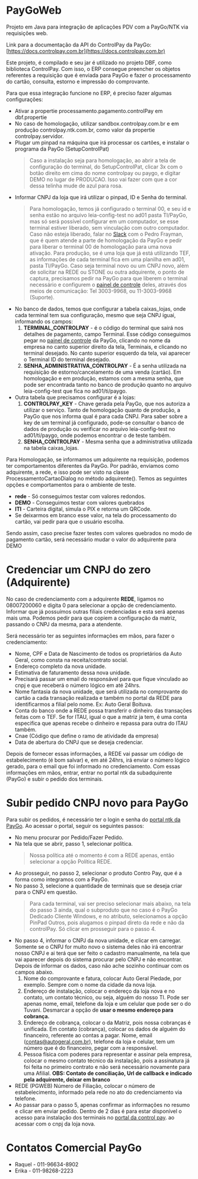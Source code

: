 # PayGoWeb
Projeto em Java para integração de aplicações PDV com a PayGo/NTK via requisições web.

Link para a documentação da API do ControlPay da PayGo: [https://docs.controlpay.com.br](https://docs.controlpay.com.br)

Este projeto, é compilado e seu jar é utilizado no projeto DBF, como biblioteca ControlPay.
Com isso, o ERP consegue preencher os objetos referentes a requisição que é enviada para PayGo
e fazer o processamento do cartão, consulta, estorno e impressão do comprovante.

Para que essa integração funcione no ERP, é preciso fazer algumas configurações:

- Ativar a propertie processamento.pagamento.controlPay em dbf.propertie
- No caso de homologação, utilizar sandbox.controlpay.com.br e em produção controlpay.ntk.com.br, como valor da propertie controlpay.servidor.
- Plugar um pinpad na máquina que irá processar os cartões, e instalar o programa da PayGo (SetupControlPat)
  > Caso a instalação seja para homologação, ao abrir a tela de configuração do terminal, do SetupControlPat, clicar 3x com o botão direito
  em cima do nome controlpay ou paygo, e digitar DEMO no lugar de PRODUCAO. Isso vai fazer com que a cor dessa telinha mude de azul para rosa.
- Informar CNPJ da loja que irá utilizar o pinpad, ID e Senha do terminal.
  > Para homologação, temos já configurado o terminal 00, e seu id e senha estão no arquivo leia-config-test no ad01 pasta TI/PayGo, mas só será possível configurar
  em um computador, se esse terminal estiver liberado, sem vinculação com outro computador. Caso não esteja liberado, falar no [Slack](https://app.slack.com/client/T01D4GDHP63/D01TGC5D0KX)
  com o Pedro Frayman, que é quem atende a parte de homologação da PayGo e pedir para liberar o terminal 00 de homologação para uma nova ativação.
  > Para produção, se é uma loja que já está utilizando TEF, as informações de cada terminal fica em uma planilha em ad01, pasta TI/PayGo. Caso seja terminal novo
  ou um CNPJ novo, além de solicitar na REDE ou STONE ou outra adquirente, o ponto de captura, precisamos pedir na PayGo para que liberem o terminal necessário e configurem
  o [painel de controle](https://portal.controlpay.com.br/Pages/Login.aspx?ReturnUrl=%2f) deles, através dos meios de comunicação: Tel 3003-9968,
  ou 11-3003-9968 (Suporte).
- No banco de dados, temos que configurar a tabela caixas_lojas, onde cada terminal tem sua configuração, mesmo que seja CNPJ iguai, informando os campos:
  1. **TERMINAL_CONTROLPAY** - é o código do terminal que sairá nos detalhes de pagamento, campo Terminal. Esse código conseguimos pegar no [painel de controle](https://portal.controlpay.com.br/Pages/Login.aspx?ReturnUrl=%2f) da PayGo, clicando no nome da empresa no canto superior direito da tela, Terminais, e clicando no terminal desejado. No canto superior esquerdo da tela, vai aparecer o Terminal ID do terminal desejado.
  2. **SENHA_ADMINISTRATIVA_CONTROLPAY** - É a senha utilizada na requisição de estorno/cancelamento de uma venda (cartão). Em homologação e em produção, estamos com a mesma senha, que pode ser encontrada tanto no banco de produção quanto no arquivo leia-config-test que fica no ad01/ti/paygo.
- Outra tabela que precisamos configurar é a lojas:
  1. **CONTROLPAY_KEY** - Chave gerada pela PayGo, que nos autoriza a utilizar o serviço. Tanto de homologação quanto de produção, a PayGo que nos informa qual é para cada CNPJ.
    Para saber sobre a key de um terminal já configurado, pode-se consultar o banco de dados de produção ou verificar no arquivo leia-config-test no ad01/ti/paygo, onde podemos encontrar o de teste também.
  2. **SENHA_CONTROLPAY** - Mesma senha que a administrativa utilizada na tabela caixas_lojas.

Para Homologação, se informamos um adquirente na requisição, podemos ter comportamentos diferentes da PayGo. Por padrão, enviamos como adquirente, a rede, e isso pode ser visto na classe ProcessamentoCartaoDialog no método adquirente(). Temos as seguintes opções e comportamentos para o ambiente de teste.
- **rede** - Só conseguimos testar com valores redondos.
- **DEMO** - Conseguimos testar com valores quebrados
- **ITI** - Carteira digital, simula o PIX e retorna um QRCode.
- Se deixarmos em branco esse valor, na tela do processamento do cartão, vai pedir para que o usuário escolha.

Sendo assim, caso precise fazer testes com valores quebrados no modo de pagamento cartão, será necessário mudar o valor do adquirente para DEMO

# Credenciar um CNPJ do zero (Adquirente)
No caso de credenciamento com a adquirente **REDE**, ligamos no 08007200060 e digita 0 para selecionar a opção de credenciamento.
Informar que já possuímos outras filiais credenciadas e esta será apenas mais uma. Podemos pedir para que copiem a configuração
da matriz, passando o CNPJ da mesma, para a atendente.

Será necessário ter as seguintes informações em mãos, para fazer o credenciamento:

- Nome, CPF e Data de Nascimento de todos os proprietários da Auto Geral, como consta na receita/contrato social.
- Endereço completo da nova unidade.
- Estimativa de faturamento dessa nova unidade.
- Precisará passar um email do responsável para que fique vinculado ao cnpj e que receberá o número lógico em até 24hrs.
- Nome fantasia da nova unidade, que será utilizada no comprovante do cartão a cada transação realizada e também no portal
da REDE para identificarmos a filial pelo nome. Ex: Auto Geral Boituva.
- Conta do banco onde a REDE possa transferir o dinheiro das transações feitas com o TEF. Se for ITAU, igual o que a matriz
ja tem, é uma conta especifica que apenas recebe o dinheiro e repassa para outra do ITAU também.
- Cnae (Código que define o ramo de atividade da empresa)
- Data de abertura do CNPJ que se deseja credenciar.

Depois de fornecer essas informações, a REDE vai passar um código de estabelecimento (é bom salvar) e, em até 24hrs, irá enviar
o número lógico gerado, para o email que foi informado no credenciamento.
Com essas informações em mãos, entrar, entrar no portal ntk da subadquirente (PayGo) e subir o pedido dos terminais.

# Subir pedido CNPJ novo para PayGo
Para subir os pedidos, é necessário ter o login e senha do [portal ntk da PayGo](https://web.ntkonline.com.br/usuario/login).
Ao acessar o portal, seguir os seguintes passos:

- No menu procurar por Pedido/Fazer Pedido.
- Na tela que se abrir, passo 1, selecionar política.
  > Nossa política até o momento é com a REDE apenas, então selecionar a opção Política REDE.
- Ao prosseguir, no passo 2, selecionar o produto Contro Pay, que é a forma como integramos com a PayGo.
- No passo 3, selecione a quantidade de terminais que se deseja criar para o CNPJ em questão.
  > Para cada terminal, vai ser preciso selecionar mais abaixo, na tela do passo 3 ainda, qual o subproduto
  que no caso é o PayGo Dedicado Cliente Windows, e no atributo, selecionamos a opção PinPad Outros, 
  pois alugamos o pinpad direto da rede e não da controlPay. Só clicar em prosseguir para o passo 4.
- No passo 4, informar o CNPJ da nova unidade, e clicar em carregar. Somente se o CNPJ for muito novo
o sistema deles não irá encontrar nosso CNPJ e ai terá que ser feito o cadastro manualmente, na tela que vai 
aparecer depois do sistema procurar pelo CNPJ e não encontrar. Depois de informar os dados, caso não ache sozinho
continuar com os campos abaixo.
  1. Nome do comprovante e fatura, colocar Auto Geral Piedade, por exemplo. Sempre com o nome da cidade da nova loja.
  2. Endereço de instalação, colocar o endereço da loja nova e no contato, um contato técnico, ou seja, alguém do nosso TI.
  Pode ser apenas nome, email, telefone da loja e um celular que pode ser o do Tuvani. Desmarcar a opção de **usar o mesmo endereço 
  para cobrança.**
  3. Endereço de cobrança, colocar o da Matriz, pois nossa cobranças é unificada. Em contato (cobrança), colocar os dados de alguém do
  financeiro, referente ao contas a pagar. Nome, email (contas@autogeral.com.br), telefone da loja e celular, tem um número que é 
  do financeiro, pegar com a responsável.
  4. Pessoa física com poderes para representar e assinar pela empresa, colocar o mesmo contato técnico da instalação, pois a
  assinatura já foi feita no primeiro contrato e não será necessário novamente para uma Afilial.
**OBS: Contato de conciliação, Url de callback e indicado pela adquirente, deixar em branco** 
- REDE (PGWEB) Número de Filiação, colocar o número de estabelecimento, informado pela rede no ato do credenciamento via telefone.
- Ao passar para o passo 5, apenas confirmar as informações no resumo e clicar em enviar pedido. Dentro de 2 dias é para estar disponível
o acesso para instalação dos terminais no [portal da control pay](https://portal.controlpay.com.br/Pages/Login.aspx?ReturnUrl=%2f). ao acessar com o cnpj da loja nova.
  

  
# Contatos Comercial PayGo
 - Raquel - 011-96634-8902
 - Erika  - 011-98268-2223
